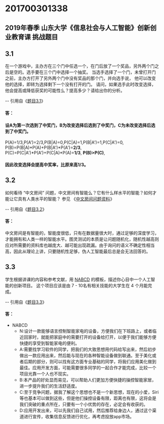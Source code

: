 201700301338
==========
2019年春季 山东大学《信息社会与人工智能》创新创业教育课 挑战题目
----------
## 3.1
在一个游戏中，主办方在三个门中任选一个，在门后放了一个奖品，另外两个门之后是空的。选手要在三个门中选择一个抽奖。 当选手选择了一个门，未曾打开门之前，主办方打开了另外两个门中没有奖品的那个门，并向选手说， 他可以改变他的选择，即转为选择剩下一个没有打开的门。 请问，如果选手此时改变选择， 他会提高或降低获奖的可能性么？提高多少？请给出你的分析。

-- 引用自《[题目3.1](https://github.com/Microsoft/ai-edu/tree/master/E-Challenge/ShandongUniversity2019Spring)》
#### 答：
#### 设A为第一次选到了中奖门，B为改变选择后选到了中奖门，C为未改变选择后选到了中奖门。
P(A)=1/3,P(A')=2/3,P(B|A)=0,P(C|A)=1,P(B|A')=1,P(C|A')=0,
P(B)=P(B|A)*P(A)+P(B|A')*P(A')=**2/3**,
P(C)=P(C|A')*P(A')+P(C|A)*P(A)=**1/3**,
**P(B)>P(C)**,
#### 因此改变选择会提高中奖率，比原来高1/3。
## 3.2
 如何看待 “中文房间” 问题，中文房间有智能么？它有什么样水平的智能？如何才能让它具有人类水平的智能？ 参见 《[中文房间问题资料](https://cn.bing.com/search?setmkt=zh-CN&q=%E4%B8%AD%E6%96%87%E6%88%BF%E9%97%B4+%E9%97%AE%E9%A2%98)》

 -- 引用自《[题目3.2](https://github.com/Microsoft/ai-edu/tree/master/E-Challenge/ShandongUniversity2019Spring)》
#### 答：
中文房间是有智能的，智能度很低，只有在数据量很大时，通过足够的深度学习，才能拥有和人类一样的智能水平。图灵测试的本质是让问题随机化，随机性越高则应对所需要的资料库也越庞大、越可能出现疏漏。由于询问的语义不确定性相当高，因此从理论上讲，只要随机性足够，伪人工智能最后总是会无法回答的。
## 3.3
学生根据讲课的内容和参考文献，用 [NABCD](https://www.cnblogs.com/xinz/archive/2010/12/01/1893323.html) 的模板，描述你心目中一个人工智能的创新项目。 这个项目应该是由 7 - 10名有相关技能的大学生在 4 个月能完成。

-- 引用自《[题目3.3](https://github.com/Microsoft/ai-edu/tree/master/E-Challenge/ShandongUniversity2019Spring)》
#### 答：
- NABCD
   - N:设计一款能够语言控制智能家电的设备，方便我们在下班路上，或者临近回家时，就能把家庭中的需要打开的设备给打开，以便于我们能够方便快捷的享受到智能家电的便利。
   - A:需要找学习软件的同学，把我们的大致思想用代码给写出来，然后初步做出一款应用出来，然后能与现在的各种智能设备做到联通。至于美化或者后期的部分，则可以找有这方面专业基础的同学，将我们应用美化做到最佳。应用开发方面，可能需要很多同学的一起合作才能完成，比较一个项目光靠一个人也不现实。
   - B:本产品的好处显而易见，可以帮助人们更加方便快捷的操控智能家居，进一步提升我们的生活舒适度。
   - C:至于竞争问题，据我了解这个思想也不是一个新思想，现在的小爱，Siri等也基本可以做到这些，但是他们操控设备有限，距离也有限，这将会是我们突破的重点所在，只要有一个小优势的存在，必定会有收获的。
   - D:应用开发出来，可以先我们自己试用，然后推荐给身边人，通过这个渠道进行宣传，收集信息反馈进行优化，再考虑投放app市场。